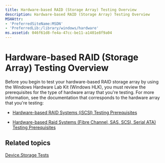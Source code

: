 ```yaml
---
title: Hardware-based RAID (Storage Array) Testing Overview
description: Hardware-based RAID (Storage Array) Testing Overview
MSHAttr:
- 'PreferredSiteName:MSDN'
- 'PreferredLib:/library/windows/hardware'
ms.assetid: 046f61d8-fe4a-47cc-be11-a1401e8f9a04
---
```


# Hardware-based RAID (Storage Array) Testing Overview


Before you begin to test your hardware-based RAID storage array by using the Windows Hardware Lab Kit (Windows HLK), you must review the prerequisites for the type of hardware array that you're testing. For more information, see the documentation that corresponds to the hardware array that you're testing:

-   [Hardware-based RAID Systems (iSCSI) Testing Prerequisites](hardware-based-raid-systems--iscsi--testing-prerequisites.md)

-   [Hardware-based Raid Systems (Fibre Channel, SAS, SCSI, Serial ATA) Testing Prerequisites](hardware-based-raid-systems--fibre-channel-sas-scsi-serial-ata--testing-prerequisites.md)

## <span id="related-topics"></span>Related topics


[Device.Storage Tests](device-storage-tests.md)

 

 







